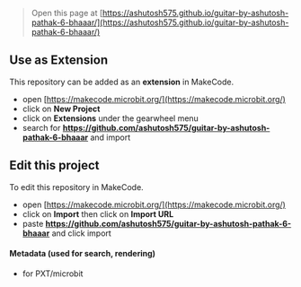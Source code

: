 
> Open this page at [https://ashutosh575.github.io/guitar-by-ashutosh-pathak-6-bhaaar/](https://ashutosh575.github.io/guitar-by-ashutosh-pathak-6-bhaaar/)

## Use as Extension

This repository can be added as an **extension** in MakeCode.

* open [https://makecode.microbit.org/](https://makecode.microbit.org/)
* click on **New Project**
* click on **Extensions** under the gearwheel menu
* search for **https://github.com/ashutosh575/guitar-by-ashutosh-pathak-6-bhaaar** and import

## Edit this project

To edit this repository in MakeCode.

* open [https://makecode.microbit.org/](https://makecode.microbit.org/)
* click on **Import** then click on **Import URL**
* paste **https://github.com/ashutosh575/guitar-by-ashutosh-pathak-6-bhaaar** and click import

#### Metadata (used for search, rendering)

* for PXT/microbit
<script src="https://makecode.com/gh-pages-embed.js"></script><script>makeCodeRender("{{ site.makecode.home_url }}", "{{ site.github.owner_name }}/{{ site.github.repository_name }}");</script>

